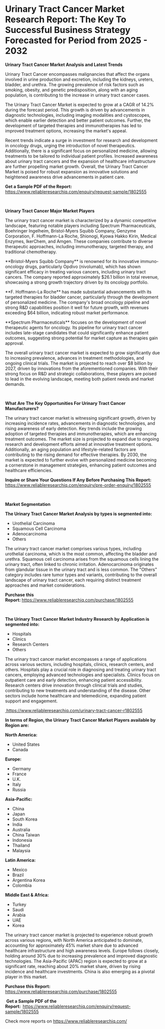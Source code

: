 <p><h1>Urinary Tract Cancer Market Research Report: The Key To Successful Business Strategy Forecasted for Period from 2025 - 2032</h1></p><p><strong>Urinary Tract Cancer Market Analysis and Latest Trends</strong></p>
<p><p>Urinary Tract Cancer encompasses malignancies that affect the organs involved in urine production and excretion, including the kidneys, ureters, bladder, and urethra. The growing prevalence of risk factors such as smoking, obesity, and genetic predisposition, along with an aging population, is contributing to the increase in urinary tract cancer cases.</p><p>The Urinary Tract Cancer Market is expected to grow at a CAGR of 14.2% during the forecast period. This growth is driven by advancements in diagnostic technologies, including imaging modalities and cystoscopes, which enable earlier detection and better patient outcomes. Further, the development of targeted therapies and immunotherapies has led to improved treatment options, increasing the market's appeal.</p><p>Recent trends indicate a surge in investment for research and development in oncology drugs, urging the introduction of novel therapeutics. Additionally, there is a significant focus on personalized medicine, allowing treatments to be tailored to individual patient profiles. Increased awareness about urinary tract cancers and the expansion of healthcare infrastructure are further propelling market growth. Overall, the Urinary Tract Cancer Market is poised for robust expansion as innovative solutions and heightened awareness drive advancements in patient care.</p></p>
<p><strong>Get a Sample PDF of the Report:&nbsp;</strong> <a href="https://www.reliableresearchiq.com/enquiry/request-sample/1802555?utm_campaign=2639&utm_medium=2&utm_source=Github&utm_content=ia&utm_term=03032025&utm_id=urinary-tract-cancer">https://www.reliableresearchiq.com/enquiry/request-sample/1802555</a></p>
<p>&nbsp;</p>
<p><strong>Urinary Tract Cancer Major Market Players</strong></p>
<p><p>The urinary tract cancer market is characterized by a dynamic competitive landscape, featuring notable players including Spectrum Pharmaceuticals, Boehringer Ingelheim, Bristol-Myers Squibb Company, Genzyme Corporation, F. Hoffmann-La Roche, Shionogi, Kyowa Hakko Kirin, Medical Enzymes, IkerChem, and Amgen. These companies contribute to diverse therapeutic approaches, including immunotherapy, targeted therapy, and traditional chemotherapy.</p><p>**Bristol-Myers Squibb Company** is renowned for its innovative immuno-oncology drugs, particularly Opdivo (nivolumab), which has shown significant efficacy in treating various cancers, including urinary tract cancers. The company reported approximately $26.1 billion in total revenue, showcasing a strong growth trajectory driven by its oncology portfolio.</p><p>**F. Hoffmann-La Roche** has made substantial advancements with its targeted therapies for bladder cancer, particularly through the development of personalized medicine. The company's broad oncology pipeline and strong R&D capabilities position it well for future growth, with revenues exceeding $64 billion, indicating robust market performance.</p><p>**Spectrum Pharmaceuticals** focuses on the development of novel therapeutic agents for oncology. Its pipeline for urinary tract cancer includes late-stage candidates that could significantly enhance patient outcomes, suggesting strong potential for market capture as therapies gain approval.</p><p>The overall urinary tract cancer market is expected to grow significantly due to increasing prevalence, advances in treatment methodologies, and ongoing clinical trials. The market is projected to reach over $8 billion by 2027, driven by innovations from the aforementioned companies. With their strong focus on R&D and strategic collaborations, these players are poised to lead in the evolving landscape, meeting both patient needs and market demands.</p></p>
<p>&nbsp;</p>
<p><strong>What Are The Key Opportunities For Urinary Tract Cancer Manufacturers?</strong></p>
<p><p>The urinary tract cancer market is witnessing significant growth, driven by increasing incidence rates, advancements in diagnostic technologies, and rising awareness of early detection. Key trends include the growing adoption of targeted therapies and immunotherapies, which are enhancing treatment outcomes. The market size is projected to expand due to ongoing research and development efforts aimed at innovative treatment options. Additionally, an aging population and lifestyle-related factors are contributing to the rising demand for effective therapies. By 2030, the market is expected to further evolve with personalized medicine becoming a cornerstone in management strategies, enhancing patient outcomes and healthcare efficiencies.</p></p>
<p><strong>Inquire or Share Your Questions If Any Before Purchasing This Report:</strong> <a href="https://www.reliableresearchiq.com/enquiry/pre-order-enquiry/1802555?utm_campaign=2639&utm_medium=2&utm_source=Github&utm_content=ia&utm_term=03032025&utm_id=urinary-tract-cancer">https://www.reliableresearchiq.com/enquiry/pre-order-enquiry/1802555</a></p>
<p>&nbsp;</p>
<p><strong>Market Segmentation</strong></p>
<p><strong>The Urinary Tract Cancer Market Analysis by types is segmented into:</strong></p>
<p><ul><li>Urothelial Carcinoma</li><li>Squamous Cell Carcinoma</li><li>Adenocarcinoma</li><li>Others</li></ul></p>
<p><p>The urinary tract cancer market comprises various types, including urothelial carcinoma, which is the most common, affecting the bladder and urethra. Squamous cell carcinoma arises from the squamous cells lining the urinary tract, often linked to chronic irritation. Adenocarcinoma originates from glandular tissue in the urinary tract and is less common. The "Others" category includes rare tumor types and variants, contributing to the overall landscape of urinary tract cancer, each requiring distinct treatment approaches and market considerations.</p></p>
<p><strong>Purchase this Report:&nbsp;</strong><a href="https://www.reliableresearchiq.com/purchase/1802555?utm_campaign=2639&utm_medium=2&utm_source=Github&utm_content=ia&utm_term=03032025&utm_id=urinary-tract-cancer">https://www.reliableresearchiq.com/purchase/1802555</a></p>
<p>&nbsp;</p>
<p><strong>The Urinary Tract Cancer Market Industry Research by Application is segmented into:</strong></p>
<p><ul><li>Hospitals</li><li>Clinics</li><li>Research Centers</li><li>Others</li></ul></p>
<p><p>The urinary tract cancer market encompasses a range of applications across various sectors, including hospitals, clinics, research centers, and others. Hospitals play a crucial role in diagnosing and treating urinary tract cancers, employing advanced technologies and specialists. Clinics focus on outpatient care and early detection, enhancing patient accessibility. Research centers drive innovation through clinical trials and studies, contributing to new treatments and understanding of the disease. Other sectors include home healthcare and telemedicine, expanding patient support and engagement.</p></p>
<p><a href="https://www.reliableresearchiq.com/urinary-tract-cancer-r1802555?utm_campaign=2639&utm_medium=2&utm_source=Github&utm_content=ia&utm_term=03032025&utm_id=urinary-tract-cancer">&nbsp;https://www.reliableresearchiq.com/urinary-tract-cancer-r1802555</a></p>
<p><strong>In terms of Region, the Urinary Tract Cancer Market Players available by Region are:</strong></p>
<p>
    <p> <strong> North America: </strong>
        <ul>
            <li>United States</li>
            <li>Canada</li>
        </ul>
        </p> 
    <p> <strong> Europe: </strong>
        <ul>
            <li>Germany</li>
            <li>France</li>
            <li>U.K.</li>
            <li>Italy</li>
            <li>Russia</li>
        </ul>
        </p> 
    <p> <strong> Asia-Pacific: </strong>
        <ul>
            <li>China</li>
            <li>Japan</li>
            <li>South Korea</li>
            <li>India</li>
            <li>Australia</li>
            <li>China Taiwan</li>
            <li>Indonesia</li>
            <li>Thailand</li>
            <li>Malaysia</li>
        </ul>
        </p> 
    <p> <strong> Latin America: </strong>
        <ul>
            <li>Mexico</li>
            <li>Brazil</li>
            <li>Argentina Korea</li>
            <li>Colombia</li>
        </ul>
        </p> 
    <p> <strong> Middle East & Africa: </strong>
        <ul>
            <li>Turkey</li>
            <li>Saudi</li>
            <li>Arabia</li>
            <li>UAE</li>
            <li>Korea</li>
        </ul>
    </p>
    </p>
<p><p>The urinary tract cancer market is projected to experience robust growth across various regions, with North America anticipated to dominate, accounting for approximately 45% market share due to advanced healthcare infrastructure and high awareness levels. Europe follows closely, holding around 30% due to increasing prevalence and improved diagnostic technologies. The Asia-Pacific (APAC) region is expected to grow at a significant rate, reaching about 20% market share, driven by rising incidence and healthcare investments. China is also emerging as a pivotal player in this market.</p></p>
<p><strong>Purchase this Report: </strong><a href="https://www.reliableresearchiq.com/purchase/1802555?utm_campaign=2639&utm_medium=2&utm_source=Github&utm_content=ia&utm_term=03032025&utm_id=urinary-tract-cancer">https://www.reliableresearchiq.com/purchase/1802555</a></p>
<p>&nbsp;<strong>Get a Sample PDF of the Report:&nbsp;&nbsp;</strong><a href="https://www.reliableresearchiq.com/enquiry/request-sample/1802555?utm_campaign=2639&utm_medium=2&utm_source=Github&utm_content=ia&utm_term=03032025&utm_id=urinary-tract-cancer">https://www.reliableresearchiq.com/enquiry/request-sample/1802555</a></p>
<p><strong></strong></p>
<p>Check more reports on <a href="https://www.reliableresearchiq.com/?utm_campaign=2639&utm_medium=2&utm_source=Github&utm_content=ia&utm_term=03032025&utm_id=urinary-tract-cancer">https://www.reliableresearchiq.com/</a></p>